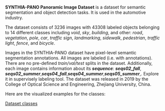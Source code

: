 **SYNTHIA-PANO Panoramic Image Dataset** is a dataset for semantic segmentation and object detection tasks. It is used in the automotive industry. 

The dataset consists of 3236 images with 43308 labeled objects belonging to 14 different classes including *void*, *sky*, *building*, and other: *road*, *vegetation*, *pole*, *car*, *traffic sign*, *landmarking*, *sidewalk*, *pedestrian*, *traffic light*, *fence*, and *bicycle*.

Images in the SYNTHIA-PANO dataset have pixel-level semantic segmentation annotations. All images are labeled (i.e. with annotations). There are no pre-defined <i>train/val/test</i> splits in the dataset. Additionally, each image contains information about its ***sequence***: ***seqs02_fall***, ***seqs02_summer***,***seqs04_fall***,***seqs04_summer***,***seqs05_summer***,. Explore it in supervisely labeling tool. The dataset was released in 2019 by the College of Optical Science and Engineering, Zhejiang University, China.

Here are the visualized examples for the classes:

[Dataset classes](https://github.com/dataset-ninja/synthia-pano/raw/main/visualizations/classes_preview.webm)
